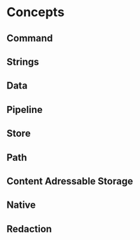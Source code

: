 # Concepts

## Command

## Strings

## Data

## Pipeline

## Store

## Path

## Content Adressable Storage

## Native

## Redaction
